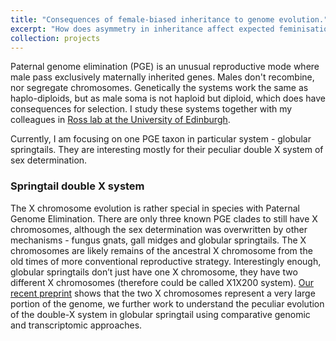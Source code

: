 ```yaml
---
title: "Consequences of female-biased inheritance to genome evolution."
excerpt: "How does asymmetry in inheritance affect expected feminisation of sex chromosomes?"
collection: projects
---
```


Paternal genome elimination (PGE) is an unusual reproductive mode where male pass exclusively maternally inherited genes. Males don't recombine, nor segregate chromosomes. Genetically the systems work the same as haplo-diploids, but as male soma is not haploid but diploid, which does have consequences for selection. I study these systems together with my colleagues in [Ross lab at the University of Edinburgh](https://laurarossedinburgh.weebly.com/).

Currently, I am focusing on one PGE taxon in particular system - globular springtails. They are interesting mostly for their peculiar double X system of sex determination.

### Springtail double X system

The X chromosome evolution is rather special in species with Paternal Genome Elimination. There are only three known PGE clades to still have X chromosomes, although the sex determination was overwritten by other mechanisms - fungus gnats, gall midges and globular springtails. The X chromosomes are likely remains of the ancestral X chromosome from the old times of more conventional reproductive strategy. Interestingly enough, globular springtails don’t just have one X chromosome, they have two different X chromosomes (therefore could be called X1X200 system). [Our recent preprint](https://www.biorxiv.org/content/10.1101/2020.10.04.325340v2) shows that the two X chromosomes represent a very large portion of the genome, we further work to understand the peculiar evolution of the double-X system in globular springtail using comparative genomic and transcriptomic approaches.